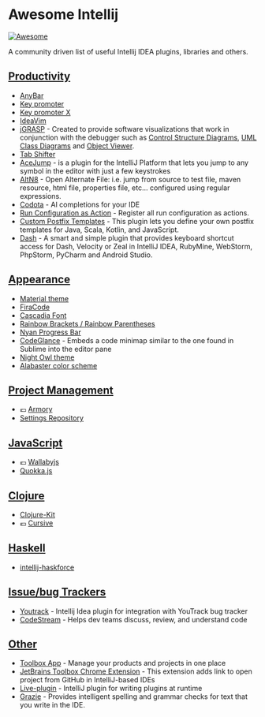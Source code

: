 # Awesome Intellij
[![Awesome](https://cdn.rawgit.com/sindresorhus/awesome/d7305f38d29fed78fa85652e3a63e154dd8e8829/media/badge.svg)](https://github.com/sindresorhus/awesome)

A community driven list of useful Intellij IDEA plugins, libraries and others.

## [Productivity](#productivity)
- [AnyBar](https://github.com/denofevil/AnyBarIdea)
- [Key promoter](https://plugins.jetbrains.com/plugin/1003)
- [Key promoter X](https://plugins.jetbrains.com/plugin/9792-key-promoter-x)
- [IdeaVim](https://github.com/JetBrains/ideavim)
- [jGRASP](https://www.jgrasp.org/index.html) - Created to provide software visualizations that work in conjunction with the debugger such as [Control Structure Diagrams](https://www.jgrasp.org/csd.html), [UML Class Diagrams](https://www.jgrasp.org/uml.html) and [Object Viewer](https://www.jgrasp.org/viewers.html).
- [Tab Shifter](https://github.com/dkandalov/tab-shifter)
- [AceJump](https://github.com/johnlindquist/AceJump) - is a plugin for the IntelliJ Platform that lets you jump to any symbol in the editor with just a few keystrokes
- [AltN8](https://plugins.jetbrains.com/plugin/1475-altn8) - Open Alternate File: i.e. jump from source to test file, maven resource, html file, properties file, etc... configured using regular expressions.
- [Codota](https://www.codota.com/plugins/) - AI completions for your IDE
- [Run Configuration as Action](https://plugins.jetbrains.com/plugin/9448-run-configuration-as-action) - Register all run configuration as actions.
- [Custom Postfix Templates](https://github.com/xylo/intellij-postfix-templates#custom-postfix-templates-for-intellij-idea) - This plugin lets you define your own postfix templates for Java, Scala, Kotlin, and JavaScript.
- [Dash](https://github.com/gdelmas/IntelliJDashPlugin#readme) - A smart and simple plugin that provides keyboard shortcut access for Dash, Velocity or Zeal in IntelliJ IDEA, RubyMine, WebStorm, PhpStorm, PyCharm and Android Studio.


## [Appearance](#appearance)
- [Material theme](https://github.com/ChrisRM/material-theme-jetbrains)
- [FiraCode](https://github.com/tonsky/FiraCode/wiki/Intellij-products-instructions)
- [Cascadia Font](https://github.com/microsoft/cascadia-code#setting-cascadia-code-in-intellij-ide-2019)
- [Rainbow Brackets / Rainbow Parentheses](https://plugins.jetbrains.com/plugin/10080-rainbow-brackets)
- [Nyan Progress Bar](https://plugins.jetbrains.com/plugin/8575-nyan-progress-bar)
- [CodeGlance](https://plugins.jetbrains.com/plugin/7275-codeglance) - Embeds a code minimap similar to the one found in Sublime into the editor pane
- [Night Owl theme](https://github.com/xdrop/night-owl-jetbrains)
- [Alabaster color scheme](https://github.com/tonsky/intellij-alabaster)

## [Project Management](#project-management)
- :euro: [Armory](http://www.visprogramming.com/)
- [Settings Repository](https://github.com/JetBrains/intellij-community/tree/master/plugins/settings-repository)

## [JavaScript](#javascript)
- :euro: [Wallabyjs](https://wallabyjs.com/)
- [Quokka.js](https://github.com/wallabyjs/quokka)


## [Clojure](#clojure)
- [Clojure-Kit](https://github.com/gregsh/Clojure-Kit)
- :euro: [Cursive](https://cursive-ide.com/)


## [Haskell](#haskell)
- [intellij-haskforce](https://github.com/carymrobbins/intellij-haskforce)


## [Issue/bug Trackers](#issue-trackers)
- [Youtrack](https://github.com/jk1/youtrack-idea-plugin) - Intellij Idea plugin for integration with YouTrack bug tracker
- [CodeStream](https://plugins.jetbrains.com/plugin/12206-codestream) - Helps dev teams discuss, review, and understand code


## [Other](#other)
- [Toolbox App](https://blog.jetbrains.com/blog/2016/05/25/introducing-jetbrains-toolbox-app/) - Manage your products and projects in one place
- [JetBrains Toolbox Chrome Extension](https://chrome.google.com/webstore/detail/jetbrains-toolbox-extensi/offnedcbhjldheanlbojaefbfbllddna?hl=en) - This extension adds link to open project from GitHub in IntelliJ-based IDEs
- [Live-plugin](https://github.com/dkandalov/live-plugin) - IntelliJ plugin for writing plugins at runtime
- [Grazie](https://plugins.jetbrains.com/plugin/12175-grazie) - Provides intelligent spelling and grammar checks for text that you write in the IDE.

